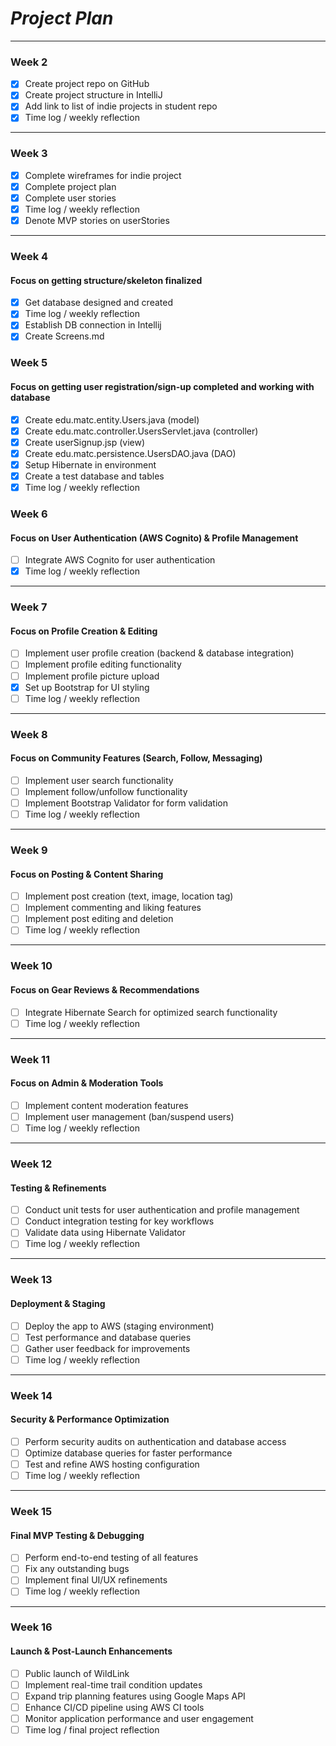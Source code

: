 # *Project Plan*

---

### Week 2

 - [X] Create project repo on GitHub
 - [X] Create project structure in IntelliJ
 - [X] Add link to list of indie projects in student repo
 - [X] Time log / weekly reflection

---

### Week 3

- [X] Complete wireframes for indie project
- [X] Complete project plan
- [X] Complete user stories
- [X] Time log / weekly reflection
- [X] Denote MVP stories on userStories

---

### Week 4

#### Focus on getting structure/skeleton finalized

- [X] Get database designed and created
- [X] Time log / weekly reflection
- [X] Establish DB connection in Intellij
- [X] Create Screens.md

### Week 5

#### Focus on getting user registration/sign-up completed and working with database

- [X] Create edu.matc.entity.Users.java (model)
- [X] Create edu.matc.controller.UsersServlet.java (controller)
- [X] Create userSignup.jsp (view)
- [X] Create edu.matc.persistence.UsersDAO.java (DAO)
- [X] Setup Hibernate in environment
- [X] Create a test database and tables
- [X] Time log / weekly reflection

### Week 6  

#### Focus on User Authentication (AWS Cognito) & Profile Management  

- [ ] Integrate AWS Cognito for user authentication
- [X] Time log / weekly reflection  

---

### Week 7  

#### Focus on Profile Creation & Editing  

- [ ] Implement user profile creation (backend & database integration)  
- [ ] Implement profile editing functionality  
- [ ] Implement profile picture upload  
- [X] Set up Bootstrap for UI styling  
- [ ] Time log / weekly reflection  

---

### Week 8  

#### Focus on Community Features (Search, Follow, Messaging)  

- [ ] Implement user search functionality  
- [ ] Implement follow/unfollow functionality  
- [ ] Implement Bootstrap Validator for form validation  
- [ ] Time log / weekly reflection  

---

### Week 9  

#### Focus on Posting & Content Sharing  

- [ ] Implement post creation (text, image, location tag)  
- [ ] Implement commenting and liking features  
- [ ] Implement post editing and deletion  
- [ ] Time log / weekly reflection  

---

### Week 10  

#### Focus on Gear Reviews & Recommendations  
  
- [ ] Integrate Hibernate Search for optimized search functionality  
- [ ] Time log / weekly reflection  

---

### Week 11  

#### Focus on Admin & Moderation Tools  

- [ ] Implement content moderation features  
- [ ] Implement user management (ban/suspend users)  
- [ ] Time log / weekly reflection  

---

### Week 12  

#### Testing & Refinements  

- [ ] Conduct unit tests for user authentication and profile management  
- [ ] Conduct integration testing for key workflows  
- [ ] Validate data using Hibernate Validator  
- [ ] Time log / weekly reflection  

---

### Week 13  

#### Deployment & Staging  

- [ ] Deploy the app to AWS (staging environment)  
- [ ] Test performance and database queries  
- [ ] Gather user feedback for improvements  
- [ ] Time log / weekly reflection  

---

### Week 14  

#### Security & Performance Optimization  

- [ ] Perform security audits on authentication and database access  
- [ ] Optimize database queries for faster performance  
- [ ] Test and refine AWS hosting configuration  
- [ ] Time log / weekly reflection  

---

### Week 15  

#### Final MVP Testing & Debugging  

- [ ] Perform end-to-end testing of all features  
- [ ] Fix any outstanding bugs  
- [ ] Implement final UI/UX refinements  
- [ ] Time log / weekly reflection  

---

### Week 16  

#### Launch & Post-Launch Enhancements  

- [ ] Public launch of WildLink  
- [ ] Implement real-time trail condition updates  
- [ ] Expand trip planning features using Google Maps API  
- [ ] Enhance CI/CD pipeline using AWS CI tools  
- [ ] Monitor application performance and user engagement  
- [ ] Time log / final project reflection  
